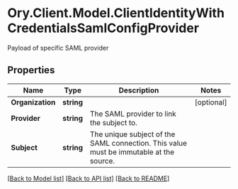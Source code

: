 # Ory.Client.Model.ClientIdentityWithCredentialsSamlConfigProvider
Payload of specific SAML provider

## Properties

Name | Type | Description | Notes
------------ | ------------- | ------------- | -------------
**Organization** | **string** |  | [optional] 
**Provider** | **string** | The SAML provider to link the subject to. | 
**Subject** | **string** | The unique subject of the SAML connection. This value must be immutable at the source. | 

[[Back to Model list]](../README.md#documentation-for-models) [[Back to API list]](../README.md#documentation-for-api-endpoints) [[Back to README]](../README.md)

